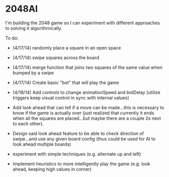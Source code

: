 # 2048AI

I'm building the 2048 game so I can experiment with different approaches to solving it algorithmically.


To do:


- (4/17/14) randomly place a square in an open space
- (4/17/14) swipe squares across the board
- (4/17/14) merge function that joins two squares of the same value when bumped by a swipe


- (4/17/14) Create basic "bot" that will play the game
- (4/18/14) Add controls to change animationSpeed and botDelay (utilize triggers keep visual control in sync with internal values)
- Add look ahead that can tell if a move can be made...this is necessary to know if the game is actually over (just realized that currently it ends when all the squares are placed...but maybe there are a couple 2s next to each other).
- Design said look ahead feature to be able to check direction of swipe...and use any given board config (thus could be used for AI to look ahead multiple boards)
- experiment with simple techniques (e.g. alternate up and left)
- Implement heuristics to more intelligently play the game (e.g. look ahead, keeping high values in corner)


